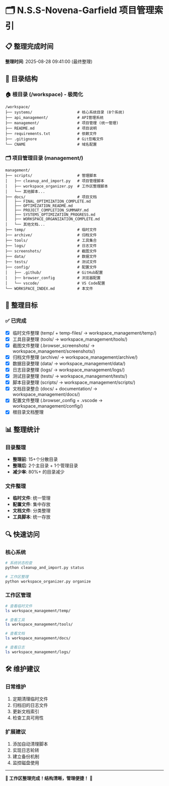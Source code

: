 # 🗂️ N.S.S-Novena-Garfield 项目管理索引

## 📋 整理完成时间
**整理时间**: 2025-08-28 09:41:00 (最终整理)

## 📁 目录结构

### 🏠 根目录 (/workspace) - 极简化
```
/workspace/
├── systems/                    # 核心系统目录 (8个系统)
├── api_management/             # API管理系统
├── management/                 # 项目管理 (统一管理)
├── README.md                   # 项目说明
├── requirements.txt            # 依赖文件
├── .gitignore                  # Git忽略文件
└── CNAME                       # 域名配置
```

### 🗂️ 项目管理目录 (management/)
```
management/
├── scripts/                    # 管理脚本
│   ├── cleanup_and_import.py   # 项目管理脚本
│   ├── workspace_organizer.py  # 工作区整理脚本
│   └── 其他脚本...
├── docs/                       # 项目文档
│   ├── FINAL_OPTIMIZATION_COMPLETE.md
│   ├── OPTIMIZATION_README.md
│   ├── PROJECT_COMPLETION_SUMMARY.md
│   ├── SYSTEMS_OPTIMIZATION_PROGRESS.md
│   ├── WORKSPACE_ORGANIZATION_COMPLETE.md
│   └── 其他文档...
├── temp/                       # 临时文件
├── archive/                    # 归档文件
├── tools/                      # 工具集合
├── logs/                       # 日志文件
├── screenshots/                # 截图文件
├── data/                       # 数据文件
├── tests/                      # 测试文件
├── config/                     # 配置文件
│   ├── .github/                # GitHub配置
│   ├── browser_config          # 浏览器配置
│   └── vscode/                 # VS Code配置
└── WORKSPACE_INDEX.md          # 本文件
```

## 🎯 整理目标

### ✅ 已完成
- [x] 临时文件整理 (temp/ + temp-files/ → workspace_management/temp/)
- [x] 工具目录整理 (tools/ → workspace_management/tools/)
- [x] 截图文件整理 (.browser_screenshots/ → workspace_management/screenshots/)
- [x] 归档文件整理 (archive/ → workspace_management/archive/)
- [x] 数据目录整理 (data/ → workspace_management/data/)
- [x] 日志目录整理 (logs/ → workspace_management/logs/)
- [x] 测试目录整理 (tests/ → workspace_management/tests/)
- [x] 脚本目录整理 (scripts/ → workspace_management/scripts/)
- [x] 文档目录整合 (docs/ + documentation/ → workspace_management/docs/)
- [x] 配置文件整理 (.browser_config + .vscode → workspace_management/config/)
- [x] 根目录文档整理

## 📊 整理统计

### 目录整理
- **整理前**: 15+个分散目录
- **整理后**: 2个主目录 + 1个管理目录
- **减少率**: 80%+ 的目录减少

### 文件整理
- **临时文件**: 统一管理
- **配置文件**: 集中存放
- **文档文件**: 分类整理
- **工具脚本**: 统一存放

## 🔍 快速访问

### 核心系统
```bash
# 系统状态检查
python cleanup_and_import.py status

# 工作区整理
python workspace_organizer.py organize
```

### 工作区管理
```bash
# 查看临时文件
ls workspace_management/temp/

# 查看工具
ls workspace_management/tools/

# 查看文档
ls workspace_management/docs/

# 查看日志
ls workspace_management/logs/
```

## 🛠️ 维护建议

### 日常维护
1. 定期清理临时文件
2. 归档旧的日志文件
3. 更新文档索引
4. 检查工具可用性

### 扩展建议
1. 添加自动清理脚本
2. 实现日志轮转
3. 建立备份机制
4. 监控磁盘使用

---

**🎉 工作区整理完成！结构清晰，管理便捷！** 🚀
